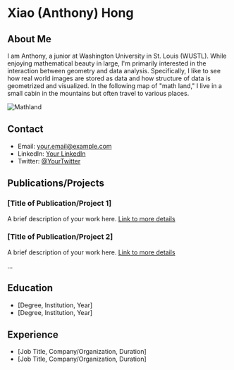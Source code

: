 # Xiao (Anthony) Hong

## About Me
I am Anthony, a junior at Washington University in St. Louis (WUSTL). While enjoying mathematical beauty in large, I'm primarily interested in the interaction between geometry and data analysis. Specifically, I like to see how real world images are stored as data and how structure of data is geometrized and visualized. In the following map of "math land," I live in a small cabin in the mountains but often travel to various places.

![Mathland](https://github.com/AnthonyHongXiao/AnthonyHongXiao.github.io/assets/89869001/55ba79c9-f730-4940-9a74-ff7ef959e3d6)

## Contact
- Email: [your.email@example.com](mailto:your.email@example.com)
- LinkedIn: [Your LinkedIn](https://www.linkedin.com/in/yourprofile)
- Twitter: [@YourTwitter](https://twitter.com/YourTwitter)

## Publications/Projects
### [Title of Publication/Project 1]
A brief description of your work here. [Link to more details](#)

### [Title of Publication/Project 2]
A brief description of your work here. [Link to more details](#)

...

## Education
- [Degree, Institution, Year]
- [Degree, Institution, Year]

## Experience
- [Job Title, Company/Organization, Duration]
- [Job Title, Company/Organization, Duration]

